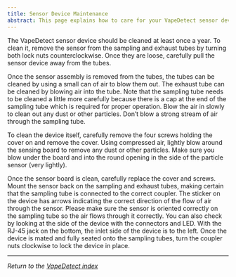 ```yaml
---
title: Sensor Device Maintenance
abstract: This page explains how to care for your VapeDetect sensor device.
---
```


The VapeDetect sensor device should be cleaned at least once a year. To clean it, remove the sensor from the sampling and exhaust tubes by turning both lock nuts counterclockwise. Once they are loose, carefully pull the sensor device away from the tubes.

Once the sensor assembly is removed from the tubes, the tubes can be cleaned by using a small can of air to blow them out. The exhaust tube can be cleaned by blowing air into the tube. Note that the sampling tube needs to be cleaned a little more carefully because there is a cap at the end of the sampling tube which is required for proper operation. Blow the air in slowly to clean out any dust or other particles. Don’t blow a strong stream of air through the sampling tube.

To clean the device itself, carefully remove the four screws holding the cover on and remove the cover. Using compressed air, lightly blow around the sensing board to remove any dust or other particles. Make sure you blow under the board and into the round opening in the side of the particle sensor (very lightly). 

Once the sensor board is clean, carefully replace the cover and screws. Mount the sensor back on the sampling and exhaust tubes, making certain that the sampling tube is connected to the correct coupler. The sticker on the device has arrows indicating the correct direction of the flow of air through the sensor. Please make sure the sensor is oriented correctly on the sampling tube so the air flows through it correctly. You can also check by looking at the side of the device with the connectors and LED. With the RJ-45 jack on the bottom, the inlet side of the device is to the left. Once the device is mated and fully seated onto the sampling tubes, turn the coupler nuts clockwise to lock the device in place.

___
*Return to the [VapeDetect index](index.md)*
